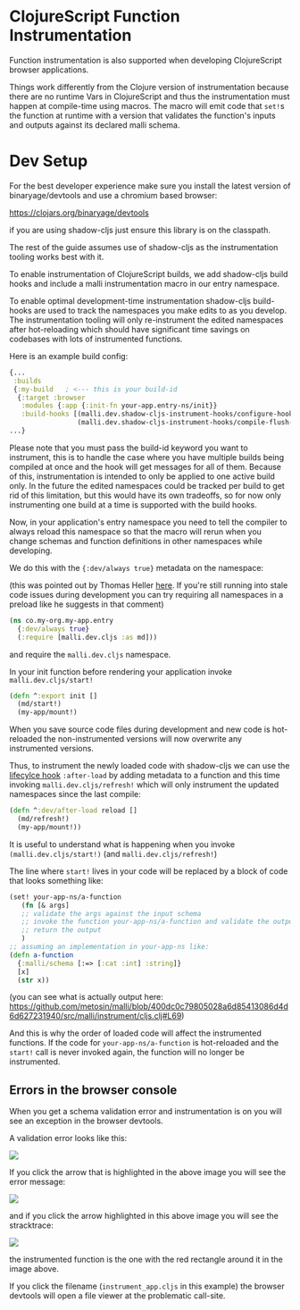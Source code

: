 # ClojureScript Function Instrumentation

Function instrumentation is also supported when developing ClojureScript browser applications.

Things work differently from the Clojure version of instrumentation because there are no runtime Vars in ClojureScript and thus the 
instrumentation must happen at compile-time using macros.
The macro will emit code that `set!`s the function at runtime with a version that validates the function's inputs and outputs
against its declared malli schema.

# Dev Setup

For the best developer experience make sure you install the latest version of binaryage/devtools and use a chromium based browser:

https://clojars.org/binaryage/devtools

if you are using shadow-cljs just ensure this library is on the classpath.

The rest of the guide assumes use of shadow-cljs as the instrumentation tooling works best with it.

To enable instrumentation of ClojureScript builds, we add shadow-cljs build hooks and include a malli instrumentation
macro in our entry namespace.

To enable optimal development-time instrumentation shadow-cljs build-hooks are used to track the namespaces you make edits
to as you develop. The instrumentation tooling will only re-instrument the edited namespaces after hot-reloading which should have significant
time savings on codebases with lots of instrumented functions.

Here is an example build config:

```clojure
{...
 :builds
 {:my-build   ; <--- this is your build-id
  {:target :browser
   :modules {:app {:init-fn your-app.entry-ns/init}}
   :build-hooks [(malli.dev.shadow-cljs-instrument-hooks/configure-hook :my-build) ; <-- needs to match the build-id you want to instrument
                 (malli.dev.shadow-cljs-instrument-hooks/compile-flush-hook)]
...}
```

Please note that you must pass the build-id keyword you want to instrument, this is to handle the case where you have multiple
builds being compiled at once and the hook will get messages for all of them. Because of this, instrumentation is intended
to only be applied to one active build only.
In the future the edited namespaces could be tracked per build to get rid of this limitation, but this would have its own tradeoffs, so
for now only instrumenting one build at a time is supported with the build hooks.

Now, in your application's entry namespace you need to tell the compiler to always reload this namespace so that the macro will rerun when
you change schemas and function definitions in other namespaces while developing.

We do this with the `{:dev/always true}` metadata on the namespace:

(this was pointed out by Thomas Heller [here](https://clojureverse.org/t/problem-using-malli-clojurescript-instrumentation-and-shadow-cljs/8612/2).
  If you're still running into stale code issues during development you can try requiring all namespaces in a preload like he suggests in that comment)

```clojure
(ns co.my-org.my-app.entry
  {:dev/always true}
  (:require [malli.dev.cljs :as md]))
```

and require the `malli.dev.cljs` namespace.

In your init function before rendering your application invoke `malli.dev.cljs/start!`

```clojure
(defn ^:export init [] 
  (md/start!)
  (my-app/mount!)
```

When you save source code files during development and new code is hot-reloaded the non-instrumented versions will now 
overwrite any instrumented versions.

Thus, to instrument the newly loaded code with shadow-cljs we can use the [lifecylce hook](https://shadow-cljs.github.io/docs/UsersGuide.html#_lifecycle_hooks)
`:after-load` by adding metadata to a function and this time invoking `malli.dev.cljs/refresh!` which will only instrument
the updated namespaces since the last compile:

```clojure
(defn ^:dev/after-load reload []
  (md/refresh!)
  (my-app/mount!))
```

It is useful to understand what is happening when you invoke `(malli.dev.cljs/start!)` (and `malli.dev.cljs/refresh!`)

The line where `start!` lives in your code will be replaced by a block of code that looks something like:

```clojure
(set! your-app-ns/a-function
   (fn [& args] 
   ;; validate the args against the input schema
   ;; invoke the function your-app-ns/a-function and validate the output against the output schema
   ;; return the output
   )
;; assuming an implementation in your-app-ns like:
(defn a-function 
  {:malli/schema [:=> [:cat :int] :string]}
  [x] 
  (str x))
```

(you can see what is actually output here: https://github.com/metosin/malli/blob/400dc0c79805028a6d85413086d4d6d627231940/src/malli/instrument/cljs.clj#L69)

And this is why the order of loaded code will affect the instrumented functions. If the code for `your-app-ns/a-function`
is hot-reloaded and the `start!` call is never invoked again, the function will no longer be instrumented.

## Errors in the browser console

When you get a schema validation error and instrumentation is on you will see an exception in the browser devtools.

A validation error looks like this:

<img src="img/cljs-instrument/cljs-instrument-error-collapsed.png"/>

If you click the arrow that is highlighted in the above image you will see the error message:

<img src="img/cljs-instrument/cljs-instrument-error-expanded.png"/>

and if you click the arrow highlighted in this above image you will see the stracktrace:

<img src="img/cljs-instrument/cljs-instrument-stacktrace-expanded.png"/>

the instrumented function is the one with the red rectangle around it in the image above.

If you click the filename (`instrument_app.cljs` in this example) the browser devtools will open a file viewer at the problematic call-site.
